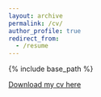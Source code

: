 ```yaml
---
layout: archive
permalink: /cv/
author_profile: true
redirect_from:
  - /resume
---
```


{% include base_path %}

[Download my cv here](/files/cv.pdf)